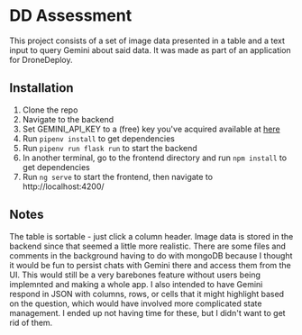 # DD Assessment

This project consists of a set of image data presented in a table and a text input to query Gemini about said data. It was made as part of an application for DroneDeploy. 

## Installation

1. Clone the repo
2. Navigate to the backend
3. Set GEMINI_API_KEY to a (free) key you've acquired available at [here](https://aistudio.google.com/app/apikey)
4. Run `pipenv install` to get dependencies
5. Run `pipenv run flask run` to start the backend
6. In another terminal, go to the frontend directory and run `npm install` to get dependencies
7. Run `ng serve` to start the frontend, then navigate to http://localhost:4200/

## Notes

The table is sortable - just click a column header. Image data is stored in the backend since that seemed a little more realistic. There are some files and comments in the background having to do with mongoDB because I thought it would be fun to persist chats with Gemini there and access them from the UI. This would still be a very barebones feature without users being implemnted and making a whole app. I also intended to have Gemini respond in JSON with columns, rows, or cells that it might highlight based on the question, which would have involved more complicated state management. I ended up not having time for these, but I didn't want to get rid of them. 